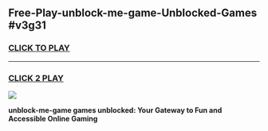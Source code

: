 
## Free-Play-unblock-me-game-Unblocked-Games #v3g31
<h3>
<a href="https://news.freeplayer.one?title=unblock-me-game&ref=8M">CLICK TO PLAY</a></h3>
<hr>

<h3>
<a href="https://news.freeplayer.one?title=unblock-me-game&ref=8M">CLICK 2 PLAY</a>
  
</h3>

<a href="https://news.freeplayer.one?title=unblock-me-game&ref=8M"><img src="https://clearcache.store/games.png"></a>


**unblock-me-game games unblocked: Your Gateway to Fun and Accessible Online Gaming**
